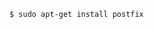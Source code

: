<!-- usedin: [ _includes/_inlines/Tutorials/common/1960-09-24-smtp-installation/1960-09-24-smtp-installation_installing-postfix-v1.md] -->

```
$ sudo apt-get install postfix
```
